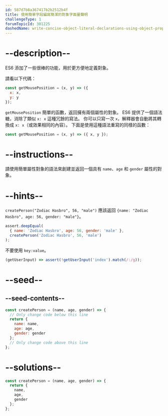 ```yaml
---
id: 587d7b8a367417b2b2512b4f
title: 使用簡單字段編寫簡潔的對象字面量聲明
challengeType: 1
forumTopicId: 301225
dashedName: write-concise-object-literal-declarations-using-object-property-shorthand
---
```


# --description--

ES6 添加了一些很棒的功能，用於更方便地定義對象。

請看以下代碼：

```js
const getMousePosition = (x, y) => ({
  x: x,
  y: y
});
```

`getMousePosition` 簡單的函數，返回擁有兩個屬性的對象。 ES6 提供了一個語法糖，消除了類似 `x: x` 這種冗餘的寫法。 你可以只寫一次 `x`，解釋器會自動將其轉換成 `x: x`（或效果相同的內容）。 下面是使用這種語法重寫的同樣的函數：

```js
const getMousePosition = (x, y) => ({ x, y });
```

# --instructions--

請使用簡單屬性對象的語法來創建並返回一個具有 `name`、`age` 和 `gender` 屬性的對象。

# --hints--

`createPerson("Zodiac Hasbro", 56, "male")` 應該返回 `{name: "Zodiac Hasbro", age: 56, gender: "male"}`。

```js
assert.deepEqual(
  { name: 'Zodiac Hasbro', age: 56, gender: 'male' },
  createPerson('Zodiac Hasbro', 56, 'male')
);
```

不要使用 `key:value`。

```js
(getUserInput) => assert(!getUserInput('index').match(/:/g));
```

# --seed--

## --seed-contents--

```js
const createPerson = (name, age, gender) => {
  // Only change code below this line
  return {
    name: name,
    age: age,
    gender: gender
  };
  // Only change code above this line
};
```

# --solutions--

```js
const createPerson = (name, age, gender) => {
  return {
    name,
    age,
    gender
  };
};
```
